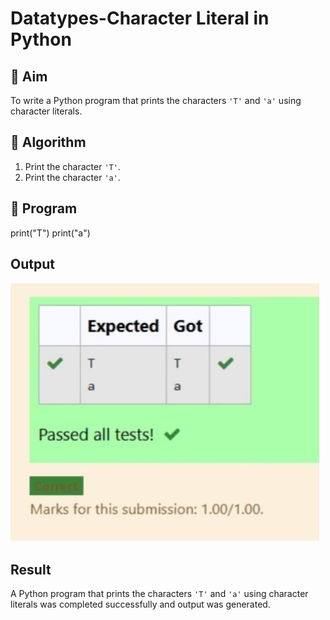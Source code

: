 # Datatypes-Character Literal in Python

## 🎯 Aim
To write a Python program that prints the characters `'T'` and `'a'` using character literals.

## 🧠 Algorithm
1. Print the character `'T'`.
2. Print the character `'a'`.

## 🧾 Program
print("T")
print("a")

## Output
![alt text](c3.jpg)

## Result
A Python program that prints the characters `'T'` and `'a'` using character literals was completed successfully and output was generated.